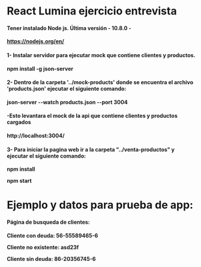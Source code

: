 # React Lumina ejercicio entrevista

#### Tener instalado Node js. Última versión - 10.8.0 -
**https://nodejs.org/en/**

#### 1- Instalar servidor para ejecutar mock que contiene clientes y productos.

**npm install -g json-server**

#### 2- Dentro de la carpeta '../mock-products' donde se encuentra el archivo 'products.json' ejecutar el siguiente comando:

**json-server --watch products.json --port 3004**
 
####  -Esto levantara el mock de la api que contiene clientes y productos cargados
   
 **http://localhost:3004/**

#### 3- Para iniciar la pagina web ir a la carpeta "../venta-productos" y ejecutar el siguiente comando:

**npm install**

**npm start**

# Ejemplo y datos para prueba de app:

#### Página de busqueda de clientes:

**Cliente con deuda: 56-55589465-6**

**Cliente no existente: asd23f**

**Cliente sin deuda: 86-20356745-6**
